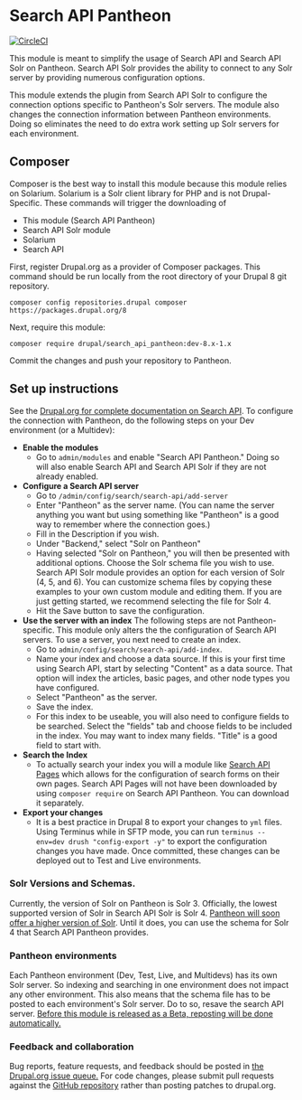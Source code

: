 # Search API Pantheon

[![CircleCI](https://circleci.com/gh/pantheon-systems/search_api_pantheon/tree/8.x-1.x.svg?style=svg)](https://circleci.com/gh/pantheon-systems/search_api_pantheon/tree/8.x-1.x)

This module is meant to simplify the usage of Search API and Search API Solr on Pantheon. Search API Solr provides the ability to connect to any Solr server by providing numerous configuration options.

This module extends the plugin from Search API Solr to configure the connection options specific to Pantheon's Solr servers. The module also changes the connection information between Pantheon environments. Doing so eliminates the need to do extra work setting up Solr servers for each environment.

## Composer

Composer is the best way to install this module because this module relies on Solarium. Solarium is a Solr client library for PHP and is not Drupal-Specific. These commands will trigger the downloading of

* This module (Search API Pantheon)
* Search API Solr module
* Solarium
* Search API

First, register Drupal.org as a provider of Composer packages. This command should be run locally from the root directory of your Drupal 8 git repository.

```
composer config repositories.drupal composer https://packages.drupal.org/8
```

Next, require this module:

```
composer require drupal/search_api_pantheon:dev-8.x-1.x
```

Commit the changes and push your repository to Pantheon.


## Set up instructions

See the [Drupal.org for complete documentation on Search API](https://www.drupal.org/node/1250878). To configure the connection with Pantheon, do the following steps on your Dev environment (or a Multidev):

* **Enable the modules**
  * Go to `admin/modules` and enable "Search API Pantheon." Doing so will also enable Search API and Search API Solr if they are not already enabled.
* **Configure a Search API server**
  * Go to `/admin/config/search/search-api/add-server`
  * Enter "Pantheon" as the server name. (You can name the server anything you want but using something like "Pantheon" is a good way to remember where the connection goes.)
  * Fill in the Description if you wish.
  * Under "Backend," select "Solr on Pantheon"
  * Having selected "Solr on Pantheon," you will then be presented with additional options. Choose the Solr schema file you wish to use. Search API Solr module provides an option for each version of Solr (4, 5, and 6). You can customize schema files by copying these examples to your own custom module and editing them. If you are just getting started, we recommend selecting the file for Solr 4.
  * Hit the Save button to save the configuration.
* **Use the server with an index**
  The following steps are not Pantheon-specific. This module only alters the the configuration of Search API servers. To use a server, you next need to create an index.
  * Go to `admin/config/search/search-api/add-index`.
  * Name your index and choose a data source. If this is your first time using Search API, start by selecting "Content" as a data source. That option will index the articles, basic pages, and other node types you have configured.
  * Select "Pantheon" as the server.
  * Save the index.
  * For this index to be useable, you will also need to configure fields to be searched. Select the "fields" tab and choose fields to be included in the index. You may want to index many fields. "Title" is a good field to start with.
* **Search the Index**
  * To actually search your index you will a module like [Search API Pages](https://www.drupal.org/project/search_api_page) which allows for the configuration of search forms on their own pages. Search API Pages will not have been downloaded by using `composer require` on Search API Pantheon. You can download it separately.
* **Export your changes**
  * It is a best practice in Drupal 8 to export your changes to `yml` files. Using Terminus while in SFTP mode, you can run `terminus --env=dev drush "config-export -y"` to export the configuration changes you have made. Once committed, these changes can be deployed out to Test and Live environments.


### Solr Versions and Schemas.

Currently, the version of Solr on Pantheon is Solr 3. Officially, the lowest supported version of Solr in Search API Solr is Solr 4. [Pantheon will soon offer a higher version of Solr](https://www.drupal.org/node/2775595). Until it does, you can use the schema for Solr 4 that Search API Pantheon provides.

### Pantheon environments

Each Pantheon environment (Dev, Test, Live, and Multidevs) has its own Solr server. So indexing and searching in one environment does not impact any other environment. This also means that the schema file has to be posted to each environment's Solr server. Do to so, resave the search API server. [Before this module is released as a Beta, reposting will be done automatically.](https://www.drupal.org/node/2775549)

### Feedback and collaboration

Bug reports, feature requests, and feedback should be posted in [the Drupal.org issue queue.](https://www.drupal.org/project/issues/search_api_pantheon?categories=All) For code changes, please submit pull requests against the [GitHub repository](https://github.com/pantheon-systems/search_api_pantheon) rather than posting patches to drupal.org.
